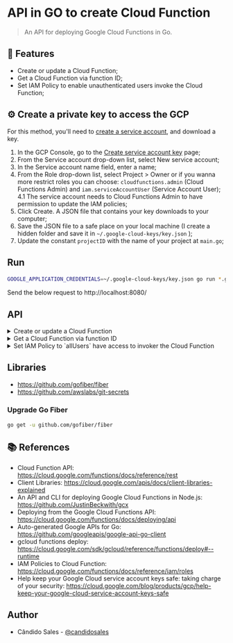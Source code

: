 # API in GO to create Cloud Function

> An API for deploying Google Cloud Functions in Go.

## 🎯 Features

- Create or update a Cloud Function;
- Get a Cloud Function via function ID;
- Set IAM Policy to enable unauthenticated users invoke the Cloud Function;

## ⚙️ Create a private key to access the GCP

For this method, you'll need to [create a service account](https://cloud.google.com/docs/authentication/getting-started), and download a key.

1. In the GCP Console, go to the [Create service account key](https://console.cloud.google.com/apis/credentials/serviceaccountkey?_ga=2.44822625.-475179053.1491320180) page;
2. From the Service account drop-down list, select New service account;
3. In the Service account name field, enter a name;
4. From the Role drop-down list, select Project > Owner or if you wanna more restrict roles you can choose: `cloudfunctions.admin` (Cloud Functions Admin) and `iam.serviceAccountUser` (Service Account User);
  4.1 The service account needs to Cloud Functions Admin to have permission to update the IAM policies;
5. Click Create. A JSON file that contains your key downloads to your computer;
6. Save the JSON file to a safe place on your local machine (I create a hidden folder and save it in `~/.google-cloud-keys/key.json` );
7. Update the constant `projectID` with the name of your project at `main.go`;

## Run

```bash
GOOGLE_APPLICATION_CREDENTIALS=~/.google-cloud-keys/key.json go run *.go
```

Send the below request to http://localhost:8080/

## API

<details>
  <summary>Create or update a Cloud Function</summary>

#### Accepts HTTP `POST`

#### Path `/`

#### Request

```json
{
   "name":"cloud-function-test",
   "files":[
      {
         "name":"index.js",
         "content":"exports.helloWorld = (req, res) => {\n  let message = req.query.message || req.body.message || 'Hello World! 4';\n  res.status(200).send(message);\n};"
      },
      {
         "name":"package.json",
         "content":"{\n  \"name\": \"sample-http\",\n  \"version\": \"0.0.1\"\n}"
      }
   ]
}
```

#### Response

```json
{
   "message":"Created the Cloud Function"
}
```

#### Result

![preview](./images/result.png)

![preview](./images/Functions_–_Cloud_Functions_–_Google_Cloud_Platform.png)
</details>
<details>
  <summary>Get a Cloud Function via function ID</summary>

#### Accepts HTTP `GET`

#### Path `/`

#### Request

- `function_id` - string representing the cloud function ID

```bash
curl http://localhost:8080?function_id=trud_test
```

#### Response

```json
{
   "cloudFunction":{
      "availableMemoryMb":128,
      "entryPoint":"helloWorld",
      "httpsTrigger":{
         "url":"https://us-central1-vendasta-hackathon.cloudfunctions.net/trud_test"
      },
      "ingressSettings":"ALLOW_ALL",
      "name":"projects/vendasta-hackathon/locations/us-central1/functions/trud_test",
      "runtime":"nodejs8",
      "serviceAccountEmail":"vendasta-hackathon@appspot.gserviceaccount.com",
      "sourceUploadUrl":"https://storage.googleapis.com/gcf-upload-us-central1-ed9343f1-111c-435e-b16c-28bb09e2f13f/f3679a71-e48e-4c94-8d26-307775296a73.zip?GoogleAccessId=service-481416019804@gcf-admin-robot.iam.gserviceaccount.com&Expires=1590974019&Signature=HDKLbM4x1StRLa8ICqR%2B2R5WEHRmB%2BeqdM2e7btRh1Jb5%2BDqn5SMh1SziOh48ZYDDTjSHpxtQO17%2F3ZeopBXhtEEg2ytGF%2BzJXRA5C2k5BuTX4ULK9OyLQwhE1TDGK5DqJ4JZ%2Fnylfnpdvs4UtqpP4s3Rt4yBszBM5HfIwXYsK7S2HXmskEMc7U9a8rXP6QdqSEwRyTth%2FWTorLt8S9qB0VB8lX8l7xpIsesL0R0mxhfLhn63TQggkx61yOu9qa%2FShjcnqRquOGDEG%2BQ2zEsvKijCaGDZDLq%2Fx0qSvfXSHAQ41uHHnv%2B7Xy6R31j%2Bhe53H3lKLmvUrgL6oM%2Bc5maHQ%3D%3D",
      "status":"ACTIVE",
      "timeout":"60s",
      "updateTime":"2020-06-01T00:44:07.102Z",
      "versionId":"3"
   }
}
```

</details>
<details>
  <summary>Set IAM Policy to `allUsers` have access to invoker the Cloud Function</summary>

#### Accepts HTTP `POST`

#### Path `/policy`

#### Request

```json
{
   "function_id":"trud_test"
}
```

#### Response

```json
{
   "policy":{
      "bindings":[
         {
            "members":[
               "allUsers"
            ],
            "role":"roles/cloudfunctions.invoker"
         }
      ],
      "etag":"BwWm/F4UOXk=",
      "version":1
   }
}
```
</details>

## Libraries

- https://github.com/gofiber/fiber
- https://github.com/awslabs/git-secrets

### Upgrade Go Fiber

```bash
go get -u github.com/gofiber/fiber
```

## 📚 References

- Cloud Function API: https://cloud.google.com/functions/docs/reference/rest
- Client Libraries: https://cloud.google.com/apis/docs/client-libraries-explained
- An API and CLI for deploying Google Cloud Functions in Node.js: https://github.com/JustinBeckwith/gcx
- Deploying from the Google Cloud Functions API: https://cloud.google.com/functions/docs/deploying/api
- Auto-generated Google APIs for Go: https://github.com/googleapis/google-api-go-client
- gcloud functions deploy: https://cloud.google.com/sdk/gcloud/reference/functions/deploy#--runtime
- IAM Policies to Cloud Function: https://cloud.google.com/functions/docs/reference/iam/roles
- Help keep your Google Cloud service account keys safe: taking charge of your security: https://cloud.google.com/blog/products/gcp/help-keep-your-google-cloud-service-account-keys-safe

## Author

- Cândido Sales - [@candidosales](https://twitter.com/candidosales)

